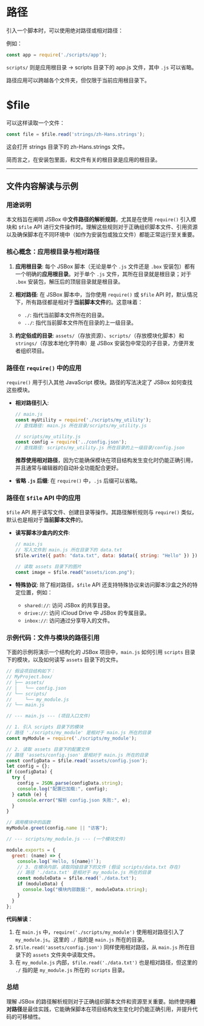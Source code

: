 # 路径

引入一个脚本时，可以使用绝对路径或相对路径：

例如：

```js
const app = require('./scripts/app');
```

`scripts/` 则是应用根目录 -> scripts 目录下的 app.js 文件，其中 `.js` 可以省略。

路径应用可以跨越各个文件夹，但仅限于当前应用根目录下。

# $file

可以这样读取一个文件：

```js
const file = $file.read('strings/zh-Hans.strings');
```

这会打开 strings 目录下的 zh-Hans.strings 文件。

简而言之，在安装包里面，和文件有关的根目录是应用的根目录。

---

## 文件内容解读与示例

### 用途说明

本文档旨在阐明 JSBox 中**文件路径的解析规则**，尤其是在使用 `require()` 引入模块和 `$file` API 进行文件操作时。理解这些规则对于正确组织脚本文件、引用资源以及确保脚本在不同环境中（如作为安装包或独立文件）都能正常运行至关重要。

### 核心概念：应用根目录与相对路径

1.  **应用根目录**: 每个 JSBox 脚本（无论是单个 `.js` 文件还是 `.box` 安装包）都有一个明确的**应用根目录**。对于单个 `.js` 文件，其所在目录就是根目录；对于 `.box` 安装包，解压后的顶层目录就是根目录。

2.  **相对路径**: 在 JSBox 脚本中，当你使用 `require()` 或 `$file` API 时，默认情况下，所有路径都是相对于**当前脚本文件**的。这意味着：
    -   `./`: 指代当前脚本文件所在的目录。
    -   `../`: 指代当前脚本文件所在目录的上一级目录。

3.  **约定俗成的目录**: `assets/`（存放资源）、`scripts/`（存放模块化脚本）和 `strings/`（存放本地化字符串）是 JSBox 安装包中常见的子目录，方便开发者组织项目。

### 路径在 `require()` 中的应用

`require()` 用于引入其他 JavaScript 模块。路径的写法决定了 JSBox 如何查找这些模块。

-   **相对路径引入**: 
    ```javascript
    // main.js
    const myUtility = require('./scripts/my_utility');
    // 查找路径: main.js 所在目录/scripts/my_utility.js

    // scripts/my_utility.js
    const config = require('../config.json');
    // 查找路径: scripts/my_utility.js 所在目录的上一级目录/config.json
    ```
    **推荐使用相对路径**，因为它能确保模块在项目结构发生变化时仍能正确引用，并且通常与编辑器的自动补全功能配合更好。

-   **省略 `.js` 后缀**: 在 `require()` 中，`.js` 后缀可以省略。

### 路径在 `$file` API 中的应用

`$file` API 用于读写文件、创建目录等操作。其路径解析规则与 `require()` 类似，默认也是相对于**当前脚本文件**的。

-   **读写脚本沙盒内的文件**: 
    ```javascript
    // main.js
    // 写入文件到 main.js 所在目录下的 data.txt
    $file.write({ path: "data.txt", data: $data({ string: "Hello" }) });

    // 读取 assets 目录下的图片
    const image = $file.read("assets/icon.png");
    ```

-   **特殊协议**: 除了相对路径，`$file` API 还支持特殊协议来访问脚本沙盒之外的特定位置，例如：
    -   `shared://`: 访问 JSBox 的共享目录。
    -   `drive://`: 访问 iCloud Drive 中 JSBox 的专属目录。
    -   `inbox://`: 访问通过分享导入的文件。

### 示例代码：文件与模块的路径引用

下面的示例将演示一个结构化的 JSBox 项目中，`main.js` 如何引用 `scripts` 目录下的模块，以及如何读写 `assets` 目录下的文件。

```javascript
// 假设项目结构如下：
// MyProject.box/
// ├── assets/
// │   └── config.json
// └── scripts/
//     └── my_module.js
// └── main.js

// --- main.js --- (项目入口文件)

// 1. 引入 scripts 目录下的模块
// 路径 './scripts/my_module' 是相对于 main.js 所在的目录
const myModule = require('./scripts/my_module');

// 2. 读取 assets 目录下的配置文件
// 路径 'assets/config.json' 是相对于 main.js 所在的目录
const configData = $file.read('assets/config.json');
let config = {};
if (configData) {
  try {
    config = JSON.parse(configData.string);
    console.log("配置已加载:", config);
  } catch (e) {
    console.error("解析 config.json 失败:", e);
  }
}

// 调用模块中的函数
myModule.greet(config.name || "访客");

// --- scripts/my_module.js --- (一个模块文件)

module.exports = {
  greet: (name) => {
    console.log(`Hello, ${name}!`);
    // 3. 在模块内部，读取同级目录下的文件 (假设 scripts/data.txt 存在)
    // 路径 './data.txt' 是相对于 my_module.js 所在的目录
    const moduleData = $file.read('./data.txt');
    if (moduleData) {
      console.log("模块内部数据:", moduleData.string);
    }
  }
};
```

**代码解读**：

1.  在 `main.js` 中，`require('./scripts/my_module')` 使用相对路径引入了 `my_module.js`。这里的 `./` 指的是 `main.js` 所在的目录。
2.  `$file.read('assets/config.json')` 同样使用相对路径，从 `main.js` 所在目录下的 `assets` 文件夹中读取文件。
3.  在 `my_module.js` 内部，`$file.read('./data.txt')` 也是相对路径，但这里的 `./` 指的是 `my_module.js` 所在的 `scripts` 目录。

### 总结

理解 JSBox 的路径解析规则对于正确组织脚本文件和资源至关重要。始终使用**相对路径**是最佳实践，它能确保脚本在项目结构发生变化时仍能正确引用，并提升代码的可移植性。 
